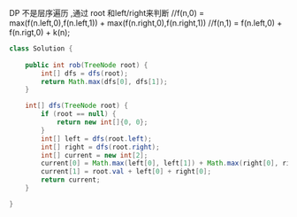 DP 
不是层序遍历 ,通过 root 和left/right来判断
 //f(n,0) = max(f(n.left,0),f(n.left,1)) + max(f(n.right,0),f(n.right,1))
 //f(n,1) = f(n.left,0) + f(n.rigt,0) + k(n);
```java
class Solution {
   
    public int rob(TreeNode root) {
        int[] dfs = dfs(root);
        return Math.max(dfs[0], dfs[1]);
    }

    int[] dfs(TreeNode root) {
        if (root == null) {
            return new int[]{0, 0};
        }
        int[] left = dfs(root.left);
        int[] right = dfs(root.right);
        int[] current = new int[2];
        current[0] = Math.max(left[0], left[1]) + Math.max(right[0], right[1]);
        current[1] = root.val + left[0] + right[0];
        return current;
    }

}
```
